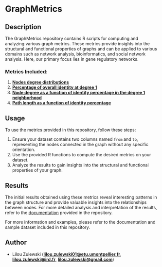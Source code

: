 # GraphMetrics

## Description

The GraphMetrics repository contains R scripts for computing and analyzing various graph metrics. These metrics provide insights into the structural and functional properties of graphs and can be applied to various domains such as network analysis, bioinformatics, and social network analysis. Here, our primary focus lies in gene regulatory networks.

### Metrics Included:

1. [**Nodes degree distributions**](./metrics_functions/NodeDegreeDistribution.R)
2. [**Percentage of overall identity at degree 1**](./metrics_functions/GlobalIdentity.R)
3. [**Node degree as a function of identity percentage in the degree 1 neighborhood**](./metrics_functions/GlobalIdentity_Degree.R)
4. [**Path length as a function of identity percentage**](./metrics_functions/GlobalIdentity_PathsLength.R)

## Usage

To use the metrics provided in this repository, follow these steps:

1. Ensure your dataset contains two columns named `from` and `to`, representing the nodes connected in the graph without any specific orientation.
2. Use the provided R functions to compute the desired metrics on your dataset.
3. Analyze the results to gain insights into the structural and functional properties of your graph.

## Results

The initial results obtained using these metrics reveal interesting patterns in the graph structure and provide valuable insights into the relationships between nodes. For more detailed analysis and interpretation of the results, refer to the [documentation](https://lilouzulewski.github.io/GraphMetrics/) provided in the repository.

For more information and examples, please refer to the documentation and sample dataset included in this repository.

## Author

- Lilou Zulewski (**lilou.zulewski01@etu.umontpellier.fr**, **lilou.zulewski@ird.fr**, **lilou.zulewski@gmail.com**)
